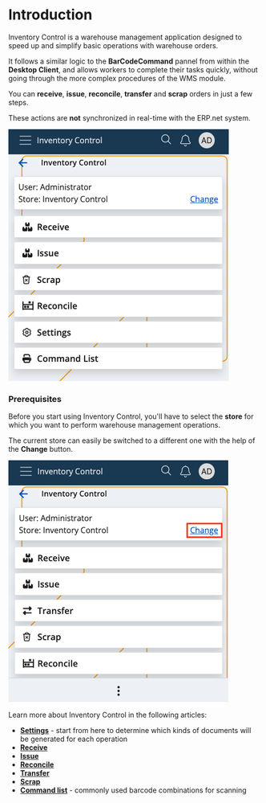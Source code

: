 # Introduction

Inventory Control is a warehouse management application designed to speed up and simplify basic operations with warehouse orders. 

It follows a similar logic to the **BarCodeCommand** pannel from within the **Desktop Client**, and allows workers to complete their tasks quickly, without going through the more complex procedures of the WMS module. 

You can **receive**, **issue**, **reconcile**, **transfer** and **scrap** orders in just a few steps. 

These actions are **not** synchronized in real-time with the ERP.net system.

![Inventory Control](pictures/inventory-control.png)

### Prerequisites

Before you start using Inventory Control, you'll have to select the **store** for which you want to perform warehouse management operations.

The current store can easily be switched to a different one with the help of the **Change** button.

![Inventory Control](pictures/inventory-control_store.png)

Learn more about Inventory Control in the following articles:

* **[Settings](settings.md)** - start from here to determine which kinds of documents will be generated for each operation
*	**[Receive](receive.md)**
*	**[Issue](issue.md)**
*	**[Reconcile](reconcile.md)**
*	**[Transfer](transfer.md)**
*	**[Scrap](scrap.md)**
*	**[Command list](command-list.md)** - commonly used barcode combinations for scanning
